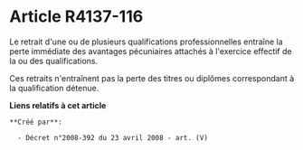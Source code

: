 # Article R4137-116

Le retrait d'une ou de plusieurs qualifications professionnelles entraîne la perte immédiate des avantages pécuniaires
attachés à l'exercice effectif de la ou des qualifications.

Ces retraits n'entraînent pas la perte des titres ou diplômes correspondant à la qualification détenue.

**Liens relatifs à cet article**

	**Créé par**:

	  - Décret n°2008-392 du 23 avril 2008 - art. (V)
